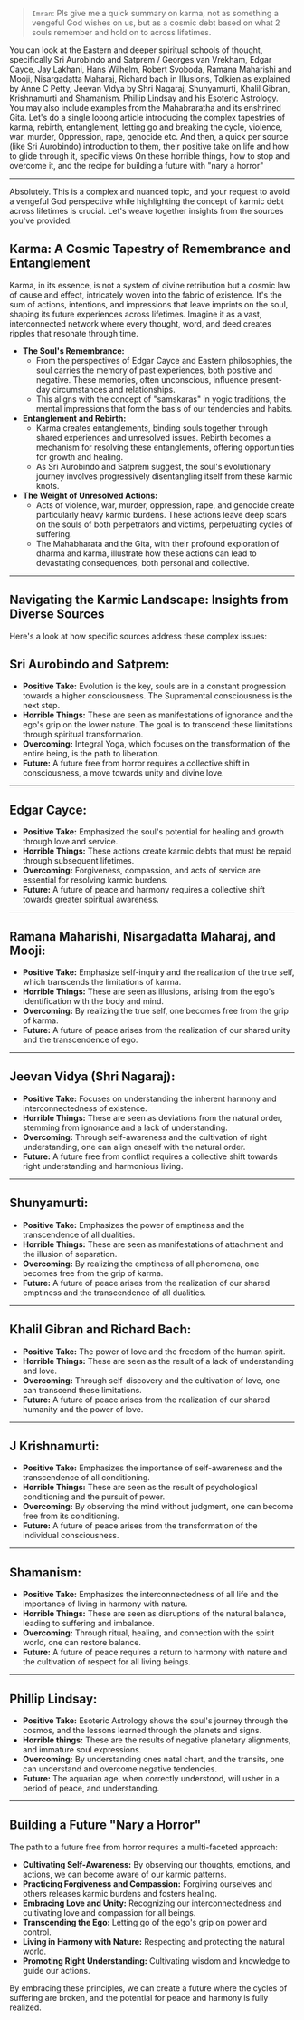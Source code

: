 > `Imran`: Pls give me a quick summary on karma, not as something a vengeful God wishes on us, but as a cosmic debt based on what 2 souls remember and hold on to across lifetimes.

You can look at the Eastern and deeper spiritual schools of thought, specifically Sri Aurobindo and Satprem / Georges van Vrekham, Edgar Cayce, Jay Lakhani, Hans Wilhelm, Robert Svoboda, Ramana Maharishi and Mooji, Nisargadatta Maharaj, Richard bach in Illusions, Tolkien as explained by Anne C Petty, Jeevan Vidya by Shri Nagaraj, Shunyamurti, Khalil Gibran, Krishnamurti and Shamanism. Phillip Lindsay and his Esoteric Astrology. You may also include examples from the Mahabraratha and its enshrined Gita. Let's do a single looong article introducing the complex tapestries of karma, rebirth, entanglement, letting go and breaking the cycle, violence, war, murder, Oppression, rape, genocide etc. And then, a quick per source (like Sri Aurobindo) introduction to them, their positive take on life and how to glide through it, specific views On these horrible things, how to stop and overcome it, and the recipe for building a future with "nary a horror"

---

Absolutely. This is a complex and nuanced topic, and your request to avoid a vengeful God perspective while highlighting the concept of karmic debt across lifetimes is crucial. Let's weave together insights from the sources you've provided.

## Karma: A Cosmic Tapestry of Remembrance and Entanglement

Karma, in its essence, is not a system of divine retribution but a cosmic law of cause and effect, intricately woven into the fabric of existence. It's the sum of actions, intentions, and impressions that leave imprints on the soul, shaping its future experiences across lifetimes. Imagine it as a vast, interconnected network where every thought, word, and deed creates ripples that resonate through time.

* **The Soul's Remembrance:**
    * From the perspectives of Edgar Cayce and Eastern philosophies, the soul carries the memory of past experiences, both positive and negative. These memories, often unconscious, influence present-day circumstances and relationships.
    * This aligns with the concept of "samskaras" in yogic traditions, the mental impressions that form the basis of our tendencies and habits.
* **Entanglement and Rebirth:**
    * Karma creates entanglements, binding souls together through shared experiences and unresolved issues. Rebirth becomes a mechanism for resolving these entanglements, offering opportunities for growth and healing.
    * As Sri Aurobindo and Satprem suggest, the soul's evolutionary journey involves progressively disentangling itself from these karmic knots.
* **The Weight of Unresolved Actions:**
    * Acts of violence, war, murder, oppression, rape, and genocide create particularly heavy karmic burdens. These actions leave deep scars on the souls of both perpetrators and victims, perpetuating cycles of suffering.
    * The Mahabharata and the Gita, with their profound exploration of dharma and karma, illustrate how these actions can lead to devastating consequences, both personal and collective.

---

## Navigating the Karmic Landscape: Insights from Diverse Sources

Here's a look at how specific sources address these complex issues:

## Sri Aurobindo and Satprem:

* **Positive Take:** Evolution is the key, souls are in a constant progression towards a higher consciousness. The Supramental consciousness is the next step.
* **Horrible Things:** These are seen as manifestations of ignorance and the ego's grip on the lower nature. The goal is to transcend these limitations through spiritual transformation.
* **Overcoming:** Integral Yoga, which focuses on the transformation of the entire being, is the path to liberation.
* **Future:** A future free from horror requires a collective shift in consciousness, a move towards unity and divine love.

---

## Edgar Cayce:

* **Positive Take:** Emphasized the soul's potential for healing and growth through love and service.
* **Horrible Things:** These actions create karmic debts that must be repaid through subsequent lifetimes.
* **Overcoming:** Forgiveness, compassion, and acts of service are essential for resolving karmic burdens.
* **Future:** A future of peace and harmony requires a collective shift towards greater spiritual awareness.

---

## Ramana Maharishi, Nisargadatta Maharaj, and Mooji:

* **Positive Take:** Emphasize self-inquiry and the realization of the true self, which transcends the limitations of karma.
* **Horrible Things:** These are seen as illusions, arising from the ego's identification with the body and mind.
* **Overcoming:** By realizing the true self, one becomes free from the grip of karma.
* **Future:** A future of peace arises from the realization of our shared unity and the transcendence of ego.

---

## Jeevan Vidya (Shri Nagaraj):

* **Positive Take:** Focuses on understanding the inherent harmony and interconnectedness of existence.
* **Horrible Things:** These are seen as deviations from the natural order, stemming from ignorance and a lack of understanding.
* **Overcoming:** Through self-awareness and the cultivation of right understanding, one can align oneself with the natural order.
* **Future:** A future free from conflict requires a collective shift towards right understanding and harmonious living.

---

## Shunyamurti:

* **Positive Take:** Emphasizes the power of emptiness and the transcendence of all dualities.
* **Horrible Things:** These are seen as manifestations of attachment and the illusion of separation.
* **Overcoming:** By realizing the emptiness of all phenomena, one becomes free from the grip of karma.
* **Future:** A future of peace arises from the realization of our shared emptiness and the transcendence of all dualities.

---

## Khalil Gibran and Richard Bach:

* **Positive Take:** The power of love and the freedom of the human spirit.
* **Horrible Things:** These are seen as the result of a lack of understanding and love.
* **Overcoming:** Through self-discovery and the cultivation of love, one can transcend these limitations.
* **Future:** A future of peace arises from the realization of our shared humanity and the power of love.

---

## J Krishnamurti:

* **Positive Take:** Emphasizes the importance of self-awareness and the transcendence of all conditioning.
* **Horrible Things:** These are seen as the result of psychological conditioning and the pursuit of power.
* **Overcoming:** By observing the mind without judgment, one can become free from its conditioning.
* **Future:** A future of peace arises from the transformation of the individual consciousness.

---

## Shamanism:

* **Positive Take:** Emphasizes the interconnectedness of all life and the importance of living in harmony with nature.
* **Horrible Things:** These are seen as disruptions of the natural balance, leading to suffering and imbalance.
* **Overcoming:** Through ritual, healing, and connection with the spirit world, one can restore balance.
* **Future:** A future of peace requires a return to harmony with nature and the cultivation of respect for all living beings.

---

## Phillip Lindsay:

* **Positive Take:** Esoteric Astrology shows the soul's journey through the cosmos, and the lessons learned through the planets and signs.
* **Horrible things:** These are the results of negative planetary alignments, and immature soul expressions.
* **Overcoming:** By understanding ones natal chart, and the transits, one can understand and overcome negative tendencies.
* **Future:** The aquarian age, when correctly understood, will usher in a period of peace, and understanding.

---

## Building a Future "Nary a Horror"

The path to a future free from horror requires a multi-faceted approach:

* **Cultivating Self-Awareness:** By observing our thoughts, emotions, and actions, we can become aware of our karmic patterns.
* **Practicing Forgiveness and Compassion:** Forgiving ourselves and others releases karmic burdens and fosters healing.
* **Embracing Love and Unity:** Recognizing our interconnectedness and cultivating love and compassion for all beings.
* **Transcending the Ego:** Letting go of the ego's grip on power and control.
* **Living in Harmony with Nature:** Respecting and protecting the natural world.
* **Promoting Right Understanding:** Cultivating wisdom and knowledge to guide our actions.

By embracing these principles, we can create a future where the cycles of suffering are broken, and the potential for peace and harmony is fully realized.
